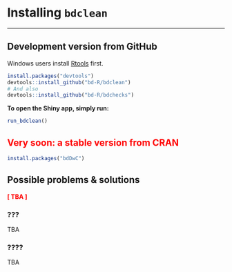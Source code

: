# Installing `bdclean`

***


## Development version from GitHub

Windows users install [Rtools](https://cran.r-project.org/bin/windows/Rtools/) first.

```r
install.packages("devtools")
devtools::install_github("bd-R/bdclean")
# And also
devtools::install_github("bd-R/bdchecks")
```
**To open the Shiny app, simply run:**

```r
run_bdclean()
```

## <span style="color:red">Very soon: a stable version from CRAN</span>

[comment]: <> (Need-To-Be-Updated!)

```r
install.packages("bdDwC")
```

## Possible problems & solutions

**<span style="color:red">[ TBA ]</span>**

### ???
TBA

### ????
TBA
